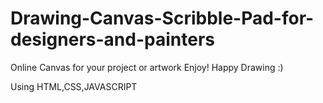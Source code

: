 # Drawing-Canvas-Scribble-Pad-for-designers-and-painters
Online Canvas for your project or artwork
Enjoy!
Happy Drawing :)

Using HTML,CSS,JAVASCRIPT
